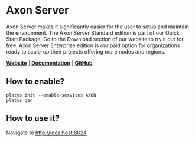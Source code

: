 # Axon Server

Axon Server makes it significantly easier for the user to setup and maintain the environment. The Axon Server Standard edition is part of our Quick Start Package, Go to the Download section of our website to try it out for free. Axon Server Enterprise edition is our paid option for organizations ready to scale-up their projects offering more nodes and regions.

**[Website](https://axoniq.io/product-overview/axon-server)** | **[Documentation](https://docs.axoniq.io/reference-guide/axon-server/introduction)** | **[GitHub](https://github.com/AxonIQ/axon-server-se)**

## How to enable?

```
platys init --enable-services AXON
platys gen
```

## How to use it?

Navigate to <http://localhost:8024>